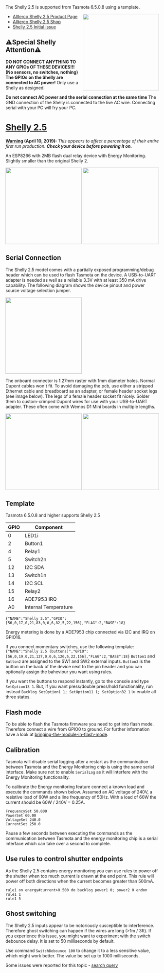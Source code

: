 The Shelly 2.5 is supported from Tasmota 6.5.0.8 using a template.

<img src="https://shelly.cloud/wp-content/uploads/2019/02/shelly_25_250.png" width="250" align="right" />

* [Allterco Shelly 2.5 Product Page](https://shelly.cloud/shelly-25-wifi-smart-relay-roller-shutter-home-automation/)
* [Allterco Shelly 2.5 Shop](https://shelly.cloud/product/wifi-smart-home-automation-shelly-25-switch-relay-roller-shutter/)
* [Shelly 2.5 Initial issue](https://github.com/arendst/Tasmota/issues/5592)

## ⚠️️Special Shelly Attention⚠️️

**DO NOT CONNECT ANYTHING TO ANY GPIOs OF THESE DEVICES!!! (No sensors, no switches, nothing)  
The GPIOs on the Shelly are connected to AC power!** Only use a Shelly as designed. 

**Do not connect AC power and the serial connection at the same time**
The GND connection of the Shelly is connected to the live AC wire. Connecting serial with your PC will fry your PC.

# [Shelly 2.5](https://shelly.cloud/shelly-25-wifi-smart-relay-roller-shutter-home-automation/)
**[Warning](https://www.facebook.com/groups/ShellyIoTCommunitySupport/permalink/2029876037111750/) (April 10, 2019):** _This appears to affect a percentage of their entire first run production. **Check your device before powering it on.**_

An ESP8266 with 2MB flash dual relay device with Energy Monitoring. Slightly smaller than the original Shelly 2.

<img src="https://shelly.cloud/wp-content/uploads/2019/01/s25_size2.jpg" height="250" />
<img src="https://shelly.cloud/wp-content/uploads/2019/01/s25_size.jpg" height="250" />

## Serial Connection

The Shelly 2.5 model comes with a partially exposed programming/debug header which can be used to flash Tasmota on the device. A USB-to-UART adapter is needed as well as a reliable 3.3V with at least 350 mA drive capability. The following diagram shows the device pinout and power source voltage selection jumper.

<img src="https://shelly.cloud/wp-content/uploads/2019/01/pin_out-650x397.png" height="250" />

The onboard connector is 1.27mm raster with 1mm diameter holes. Normal Dupont cables won't fit. To avoid damaging the pcb, use either a stripped Ethernet cable and breadboard as an adapter, or female header socket legs (see image below). The legs of a female header socket fit nicely. Solder them to custom-crimped Dupont wires for use with your USB-to-UART adapter. These often come with Wemos D1 Mini boards in multiple lengths.

<img src="https://user-images.githubusercontent.com/188284/63646301-aef1d800-c710-11e9-9bf7-5b45ca470144.png" height="250" />
<img src="https://user-images.githubusercontent.com/188284/63646333-3dfef000-c711-11e9-9446-82ea0ce88c95.png" height="250" />

## Template
Tasmota 6.5.0.8 and higher supports Shelly 2.5  

| GPIO | Component |
| -- | -- |
| 0 | LED1i
| 2 | Button1
| 4 | Relay1
| 5 | Switch2n
| 12 | I2C SDA
| 13 | Switch1n
| 14 | I2C SCL
| 15 | Relay2
| 16 | ADE7953 IRQ
| A0 | Internal Temperature

`{"NAME":"Shelly 2.5","GPIO":[56,0,17,0,21,83,0,0,6,82,5,22,156],"FLAG":2,"BASE":18}`  

Energy metering is done by a ADE7953 chip connected via I2C and IRQ on GPIO16.  

If you connect momentary switches, use the following template:  
`{"NAME":"Shelly 2.5 (buttons)","GPIO":[56,0,19,0,21,127,0,0,6,126,5,22,156],"FLAG":2,"BASE":18}`
`Button1` and `Button2` are assigned to the SW1 and SW2 external inputs. `Button3` is the button on the back of the device next to the pin header and you can optionally assign the baheviour you want using rules.

If you want the buttons to respond instantly, go to the console and type `SetOption13 1`.
But, if you want press/double press/hold functionality, run instead `Backlog SetOption1 1; SetOption11 1; SetOption32 1` to enable all three states.

## Flash mode
To be able to flash the Tasmota firmware you need to get into flash mode. Therefore connect a wire from GPIO0 to ground. For further information have a look at [bringing-the-module-in-flash-mode](installation/Hardware-Preparation#bringing-the-module-in-flash-mode).

## Calibration
Tasmota will disable serial logging after a restart as the communication between Tasmota and the Energy Monitoring chip is using the same serial interface. Make sure not to enable `SerialLog` as it will interfere with the Energy Monitoring functionality.

To calibrate the Energy monitoring feature connect a known load and execute the commands shown below. Assumed an AC voltage of 240V, a resistive load of 60W and a line frequency of 50Hz. With a load of 60W the current should be 60W / 240V = 0.25A.  
```
FrequencySet 50.000
PowerSet 60.00
VoltageSet 240.0
CurrentSet 250.0
```
Pause a few seconds between executing the commands as the communication between Tasmota and the energy monitoring chip is a serial interface which can take over a second to complete.

## Use rules to control shutter endpoints
As the Shelly 2.5 contains energy monitoring you can use rules to power off the shutter when too much current is drawn at the end point. This rule will power off both directions when the current becomes greater than 500mA.
```
rule1 on energy#current>0.500 do backlog power1 0; power2 0 endon
rule1 1
rule1 5
```

## Ghost switching
The Shelly 2.5 inputs appear to be notoriously susceptible to interference. Therefore ghost switching can happen if the wires are long (>1m / 3ft). If you experience this issue, you might want to experiment with the switch debounce delay. It is set to 50 milliseconds by default.

Use command `SwitchDebounce 100` to change it to a less sensitive value, which might work better. The value be set up to 1000 milliseconds.

Some issues were reported for this topic - [search query](https://github.com/arendst/Tasmota/issues?utf8=%E2%9C%93&q=ghost+shelly)
